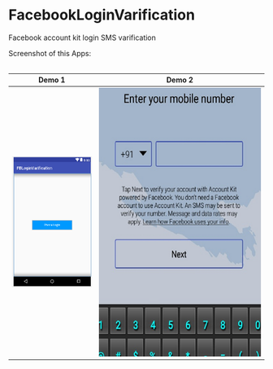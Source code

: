# FacebookLoginVarification
Facebook account kit login  SMS  varification


Screenshot of this Apps: <br><br>

Demo 1                     | Demo 2
:-------------------------: | :--------------------------:
![](https://github.com/ripohassan/FacebookLoginVarification/blob/master/scc.png) | ![](https://github.com/ripohassan/FacebookLoginVarification/blob/master/sccs.png)
